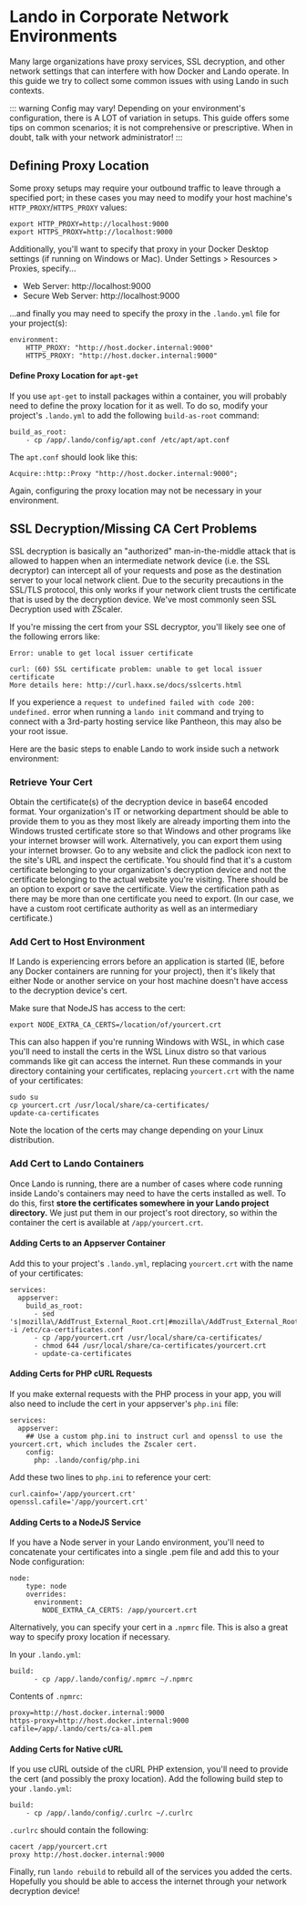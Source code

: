 # Lando in Corporate Network Environments

Many large organizations have proxy services, SSL decryption, and other network settings that can interfere with how Docker and Lando operate. In this guide we try to collect some common issues with using Lando in such contexts.

::: warning Config may vary!
Depending on your environment's configuration, there is A LOT of variation in setups. This guide offers some tips on common scenarios; it is not comprehensive or prescriptive. When in doubt, talk with your network administrator!
:::

## Defining Proxy Location

Some proxy setups may require your outbound traffic to leave through a specified port; in these cases you may need to modify your host machine's `HTTP_PROXY`/`HTTPS_PROXY` values:

```
export HTTP_PROXY=http://localhost:9000
export HTTPS_PROXY=http://localhost:9000
```

Additionally, you'll want to specify that proxy in your Docker Desktop settings (if running on Windows or Mac). Under Settings > Resources > Proxies, specify...

- Web Server: http://localhost:9000
- Secure Web Server: http://localhost:9000

...and finally you may need to specify the proxy in the `.lando.yml` file for your project(s):

```
environment:
	HTTP_PROXY: "http://host.docker.internal:9000"
	HTTPS_PROXY: "http://host.docker.internal:9000"
```

#### Define Proxy Location for `apt-get`

If you use `apt-get` to install packages within a container, you will probably need to define the proxy location for it as well. To do so, modify your project's `.lando.yml` to add the following `build-as-root` command:

```
build_as_root:
	- cp /app/.lando/config/apt.conf /etc/apt/apt.conf
```

The `apt.conf` should look like this:

```
Acquire::http::Proxy "http://host.docker.internal:9000";
```

Again, configuring the proxy location may not be necessary in your environment.

## SSL Decryption/Missing CA Cert Problems

SSL decryption is basically an "authorized" man-in-the-middle attack that is allowed to happen when an intermediate network device (i.e. the SSL decryptor) can intercept all of your requests and pose as the destination server to your local network client. Due to the security precautions in the SSL/TLS protocol, this only works if your network client trusts the certificate that is used by the decryption device. We've most commonly seen SSL Decryption used with ZScaler.

If you're missing the cert from your SSL decryptor, you'll likely see one of the following errors like:

```
Error: unable to get local issuer certificate
```

```
curl: (60) SSL certificate problem: unable to get local issuer certificate
More details here: http://curl.haxx.se/docs/sslcerts.html
```

If you experience a `request to undefined failed with code 200: undefined.` error when running a `lando init` command and trying to connect with a 3rd-party hosting service like Pantheon, this may also be your root issue.

Here are the basic steps to enable Lando to work inside such a network environment:

### Retrieve Your Cert

Obtain the certificate(s) of the decryption device in base64 encoded format. Your organization's IT or networking department should be able to provide them to you as they most likely are already importing them into the Windows trusted certificate store so that Windows and other programs like your internet browser will work. Alternatively, you can export them using your internet browser. Go to any website and click the padlock icon next to the site's URL and inspect the certificate. You should find that it's a custom certificate belonging to your organization's decryption device and not the certificate belonging to the actual website you're visiting. There should be an option to export or save the certificate. View the certification path as there may be more than one certificate you need to export. (In our case, we have a custom root certificate authority as well as an intermediary certificate.)

### Add Cert to Host Environment

If Lando is experiencing errors before an application is started (IE, before any Docker containers are running for your project), then it's likely that either Node or another service on your host machine doesn't have access to the decryption device's cert.

Make sure that NodeJS has access to the cert:

```
export NODE_EXTRA_CA_CERTS=/location/of/yourcert.crt
```

This can also happen if you're running Windows with WSL, in which case you'll need to install the certs in the WSL Linux distro so that various commands like git can access the internet. Run these commands in your directory containing your certificates, replacing `yourcert.crt` with the name of your certificates:

```
sudo su
cp yourcert.crt /usr/local/share/ca-certificates/
update-ca-certificates
```

Note the location of the certs may change depending on your Linux distribution.


### Add Cert to Lando Containers

Once Lando is running, there are a number of cases where code running inside Lando's containers may need to have the certs installed as well. To do this, first **store the certificates somewhere in your Lando project directory.** We just put them in our project's root directory, so within the container the cert is available at `/app/yourcert.crt`.
  
#### Adding Certs to an Appserver Container

Add this to your project's `.lando.yml`, replacing `yourcert.crt` with the name of your certificates:

```
services:
  appserver:
    build_as_root:
      - sed 's|mozilla\/AddTrust_External_Root.crt|#mozilla\/AddTrust_External_Root.crt|g' -i /etc/ca-certificates.conf
      - cp /app/yourcert.crt /usr/local/share/ca-certificates/
      - chmod 644 /usr/local/share/ca-certificates/yourcert.crt
      - update-ca-certificates
```

#### Adding Certs for PHP cURL Requests
If you make external requests with the PHP process in your app, you will also need to include the cert in your appserver's `php.ini` file:

```
services:
  appserver:
    ## Use a custom php.ini to instruct curl and openssl to use the yourcert.crt, which includes the Zscaler cert.
    config:
      php: .lando/config/php.ini
```

Add these two lines to `php.ini` to reference your cert:

```
curl.cainfo='/app/yourcert.crt'
openssl.cafile='/app/yourcert.crt'
```

#### Adding Certs to a NodeJS Service
If you have a Node server in your Lando environment, you'll need to concatenate your certificates into a single .pem file and add this to your Node configuration:

```
node:
    type: node
    overrides:
      environment:
        NODE_EXTRA_CA_CERTS: /app/yourcert.crt
```

Alternatively, you can specify your cert in a `.npmrc` file. This is also a great way to specify proxy location if necessary.

In your `.lando.yml`:

```
build:
      - cp /app/.lando/config/.npmrc ~/.npmrc
```

Contents of `.npmrc`:

```
proxy=http://host.docker.internal:9000
https-proxy=http://host.docker.internal:9000
cafile=/app/.lando/certs/ca-all.pem
```

#### Adding Certs for Native cURL
If you use cURL outside of the cURL PHP extension, you'll need to provide the cert (and possibly the proxy location). Add the following build step to your `.lando.yml`:

```
build:
    - cp /app/.lando/config/.curlrc ~/.curlrc
```

`.curlrc` should contain the following:

```
cacert /app/yourcert.crt
proxy http://host.docker.internal:9000
```




Finally, run `lando rebuild` to rebuild all of the services you added the certs. Hopefully you should be able to access the internet through your network decryption device!

